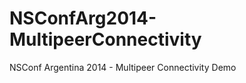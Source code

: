 NSConfArg2014-MultipeerConnectivity
===================================

NSConf Argentina 2014 - Multipeer Connectivity Demo
